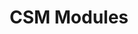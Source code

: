 ---
title: "CSM Modules"
linkTitle: "CSM Modules"
description: Deployment of Dell CSM Modules using helm
weight: 1
---